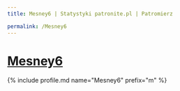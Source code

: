 ```yaml
---
title: Mesney6 | Statystyki patronite.pl | Patromierz

permalink: /Mesney6
---
```


# [Mesney6](https://patronite.pl/Mesney6)

{% include profile.md name="Mesney6" prefix="m" %}
